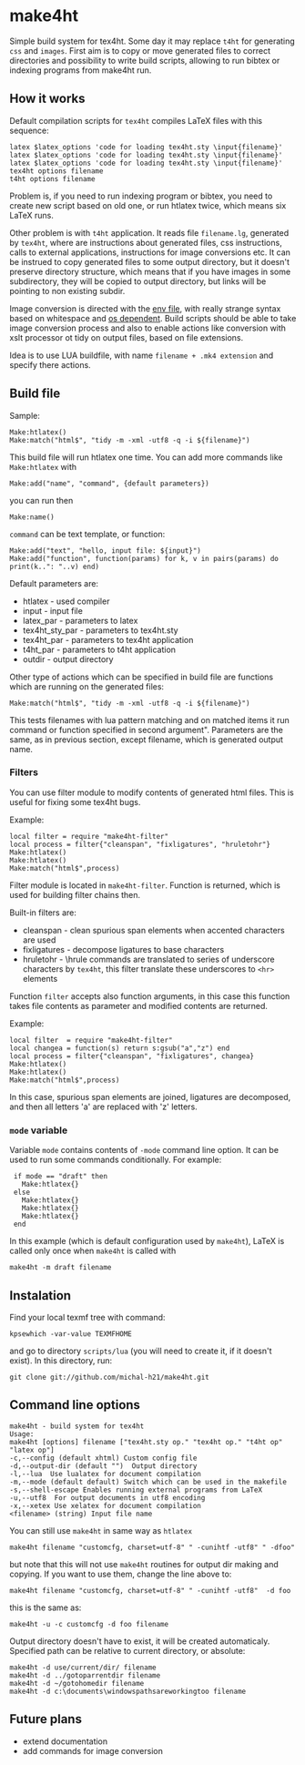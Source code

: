 make4ht
=======

Simple build system for tex4ht. Some day it may replace `t4ht` for generating `css` and `images`. First aim is to copy or move generated files to correct directories and possibility to write build scripts, allowing to run bibtex or indexing programs from make4ht run.

How it works
------------

Default compilation scripts for `tex4ht` compiles LaTeX files with this sequence:

    latex $latex_options 'code for loading tex4ht.sty \input{filename}'
    latex $latex_options 'code for loading tex4ht.sty \input{filename}'
    latex $latex_options 'code for loading tex4ht.sty \input{filename}'
    tex4ht options filename
    t4ht options filename

Problem is, if you need to run indexing program or bibtex, you need to create new script based on old one, or run htlatex twice, which means six LaTeX runs.

Other problem is with `t4ht` application. It reads file `filename.lg`, generated by `tex4ht`, where are instructions about generated files, css instructions, calls to external applications, instructions for image conversions etc. It can be instrued to copy generated files to some output directory, but it doesn't preserve directory structure, which means that if you have images in some subdirectory, they will be copied to output directory, but links will be pointing to non existing subdir.

Image conversion is directed with the [env file](http://www.tug.org/applications/tex4ht/mn35.html#index35-73001), with really strange syntax based on whitespace and [os dependent](http://www.tug.org/applications/tex4ht/mn-unix.html#index27-69005). Build scripts should be able to take image conversion process and also to enable actions like conversion with xslt processor ot tidy on output files, based on file extensions.

Idea is to use LUA buildfile, with name `filename + .mk4 extension` and specify there actions.

Build file
----------

Sample:

    Make:htlatex()
    Make:match("html$", "tidy -m -xml -utf8 -q -i ${filename}")

This build file will run htlatex one time. You can add more commands like `Make:htlatex` with 

    Make:add("name", "command", {default parameters})

you can run then 

    Make:name()

`command` can be text template, or function:

    Make:add("text", "hello, input file: ${input}")
    Make:add("function", function(params) for k, v in pairs(params) do print(k..": "..v) end)

Default parameters are:

  - htlatex - used compiler
  - input - input file
  - latex\_par - parameters to latex
  - tex4ht\_sty\_par - parameters to tex4ht.sty
  - tex4ht\_par - parameters to tex4ht application
  - t4ht\_par - parameters to t4ht application
  - outdir - output directory


Other type of actions which can be specified in build file are
functions which are running on the generated files:

    Make:match("html$", "tidy -m -xml -utf8 -q -i ${filename}")

This tests filenames with lua pattern matching and on matched items it run 
command or function specified in second argument". Parameters are the same, as in previous section, except filename, which is generated output name.

### Filters

You can use filter module to modify contents of generated html files. 
This is useful for fixing some tex4ht bugs.

Example:

    local filter = require "make4ht-filter"
    local process = filter{"cleanspan", "fixligatures", "hruletohr"}
    Make:htlatex()
    Make:htlatex()
    Make:match("html$",process)


Filter module is located in `make4ht-filter`. Function is returned, 
which is used for building filter chains then. 

Built-in filters are:

 - cleanspan - clean spurious span elements when accented characters are used
 - fixligatures - decompose ligatures to base characters
 - hruletohr - \hrule commands are translated to series of underscore characters
   by `tex4ht`, this filter translate these underscores to `<hr>` elements

Function `filter` accepts also function arguments, in this case this function 
takes file contents as parameter and modified contents are returned.

Example:

    local filter  = require "make4ht-filter"                                    
    local changea = function(s) return s:gsub("a","z") end
    local process = filter{"cleanspan", "fixligatures", changea}            
    Make:htlatex()                                                              
    Make:htlatex()                                                                  Make:match("html$",process) 

In this case, spurious span elements are joined, ligatures are decomposed,
and then all letters 'a' are replaced with 'z' letters.

### `mode` variable

Variable `mode` contains contents of `-mode` command line option. 
It can be used to run some commands conditionally. For example:

     if mode == "draft" then
       Make:htlatex{} 
     else
       Make:htlatex{}
       Make:htlatex{}
       Make:htlatex{}
     end

In this example (which is default configuration used by `make4ht`),
LaTeX is called only once when `make4ht` is called with
    
    make4ht -m draft filename

Instalation
-----------

Find your local texmf tree with command:

    kpsewhich -var-value TEXMFHOME

and go to directory `scripts/lua` 
(you will need to create it, if it doesn't exist).
In this directory, run:

    git clone git://github.com/michal-h21/make4ht.git

Command line options
--------------------

    make4ht - build system for tex4ht
    Usage:
    make4ht [options] filename ["tex4ht.sty op." "tex4ht op." "t4ht op" "latex op"]
    -c,--config (default xhtml) Custom config file
    -d,--output-dir (default "")  Output directory
    -l,--lua  Use lualatex for document compilation
    -m,--mode (default default) Switch which can be used in the makefile
    -s,--shell-escape Enables running external programs from LaTeX
    -u,--utf8  For output documents in utf8 encoding
    -x,--xetex Use xelatex for document compilation
    <filename> (string) Input file name


You can still use `make4ht` in same way as `htlatex`

    make4ht filename "customcfg, charset=utf-8" " -cunihtf -utf8" " -dfoo"

but note that this will not use `make4ht` routines for output dir making and copying. If you want to use them, change the line above to:

    make4ht filename "customcfg, charset=utf-8" " -cunihtf -utf8"  -d foo

this is the same as:

    make4ht -u -c customcfg -d foo filename

Output directory doesn't have to exist, it will be created automaticaly. 
Specified path can be relative to current directory, or absolute:

    make4ht -d use/current/dir/ filename
    make4ht -d ../gotoparrentdir filename
    make4ht -d ~/gotohomedir filename
    make4ht -d c:\documents\windowspathsareworkingtoo filename


Future plans
------------

  - extend documentation
  - add commands for image conversion

